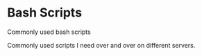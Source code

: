 # Bash Scripts
Commonly used bash scripts

Commonly used scripts I need over and over on different servers.

